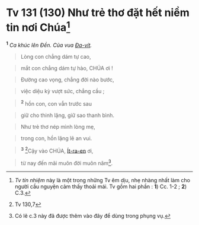 # Tv 131 (130) Như trẻ thơ đặt hết niềm tin nơi Chúa[^1-7e72a0f2-2b81-4c50-886e-77808690376b]
<sup><b>1</b></sup> *Ca khúc lên Đền. Của vua [Đa-vít]().*


> Lòng con chẳng dám tự cao,
>


> mắt con chẳng dám tự hào, CHÚA ơi !
>


> Đường cao vọng, chẳng đời nào bước,
>


> việc diệu kỳ vượt sức, chẳng cầu ;
>


> <sup><b>2</b></sup> hồn con, con vẫn trước sau
>


> giữ cho thinh lặng, giữ sao thanh bình.
>


> Như trẻ thơ nép mình lòng mẹ,
>


> trong con, hồn lặng lẽ an vui.
>


> <sup><b>3</b></sup> [^1@-7e72a0f2-2b81-4c50-886e-77808690376b]Cậy vào CHÚA, [Ít-ra-en]() ơi,
>


> từ nay đến mãi muôn đời muôn năm[^2-7e72a0f2-2b81-4c50-886e-77808690376b].
>

[^1-7e72a0f2-2b81-4c50-886e-77808690376b]: *Tv tín nhiệm* này là một trong những Tv êm dịu, nhẹ nhàng nhất làm cho người cầu nguyện cảm thấy thoải mái. Tv gồm hai phần : **1**) Cc. 1-2 ; **2**) C.3.
[^2-7e72a0f2-2b81-4c50-886e-77808690376b]: Có lẽ c.3 này đã được thêm vào đây để dùng trong phụng vụ.
[^1@-7e72a0f2-2b81-4c50-886e-77808690376b]: Tv 130,7